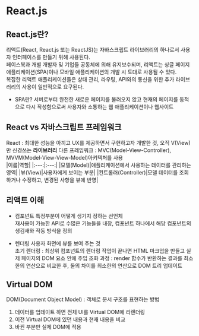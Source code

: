 # React.js

## React.js란?
리액트(React, React.js 또는 ReactJS)는 자바스크립트 라이브러리의 하나로서 사용자 인터페이스를 만들기 위해 사용된다.   
페이스북과 개별 개발자 및 기업들 공동체에 의해 유지보수되며, 리액트는 싱글 페이지 애플리케이션(SPA)이나 모바일 애플리케이션의 개발 시 토대로 사용될 수 있다.   
복잡한 리액트 애플리케이션들은 상태 관리, 라우팅, API와의 통신을 위한 추가 라이브러리의 사용이 일반적으로 요구된다.
* SPA란?
서버로부터 완전한 새로운 페이지를 불러오지 않고 현재의 페이지를 동적으로 다시 작성함으로써 사용자와 소통하는 웹 애플리케이션이나 웹사이트

## React vs 자바스크립트 프레임워크
React : 최대한 성능을 아끼고 UX를 제공하면서 구현하고자 개발한 것, 오직 V(View)만 신경쓰는 **라이브러리**
다른 프레임워크 : MVC(Model-View-Controller), MVVM(Model-View-View-Model)아키텍처를 사용   
|이름|역할|
|:---:|:---:|
|모델(Model)|애플리케이션에서 사용하는 데이터를 관리하는 영역|
|뷰(View)|사용자에게 보이는 부분|
|컨트롤러(Controller)|모델 데이터를 조회하거나 수정하고, 변경된 사항을 뷰에 반영|

## 리액트 이해
* 컴포넌트
특정부분이 어떻게 생기지 정하는 선언체   
재사용이 가능한 API로 수많은 기능들을 내장, 컴포넌트 하나에서 해당 컴포넌트의 생김새와 작동 방식을 정의

* 렌더링
사용자 화면에 뷰를 보여 주는 것   
초기 렌더링 : 최상위 컴포넌트의 렌더링 작업이 끝나면 HTML 마크업을 만들고 실제 페이지의 DOM 요소 안에 주입
조화 과정 : render 함수가 반환하는 결과를 최소한의 연산으로 비교한 후, 둘의 차이를 최소한의 연산으로 DOM 트리 업데이트

## Virtual DOM
DOM(Document Object Model) : 객체로 문서 구조를 표현하는 방법
1. 데이터를 업데이트 하면 전체 UI를 Virtual DOM에 리렌더링
2. 이전 Virtual DOM에 있던 내용과 현재 내용을 비교
3. 바뀐 부분만 실제 DOM에 적용


